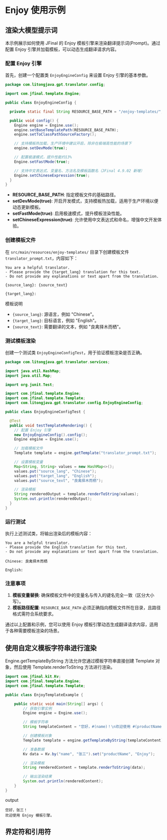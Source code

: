 # Enjoy 使用示例

## 渲染大模型提示词

本示例展示如何使用 JFinal 的 Enjoy 模板引擎来渲染翻译提示词(Prompt)。通过配置 Enjoy 引擎并加载模板，可以动态生成翻译请求内容。

### 配置 Enjoy 引擎

首先，创建一个配置类 `EnjoyEngineConfig` 来设置 Enjoy 引擎的基本参数。

```java
package com.litongjava.gpt.translator.config;

import com.jfinal.template.Engine;

public class EnjoyEngineConfig {

  private static final String RESOURCE_BASE_PATH = "/enjoy-templates/";

  public void config() {
    Engine engine = Engine.use();
    engine.setBaseTemplatePath(RESOURCE_BASE_PATH);
    engine.setToClassPathSourceFactory();

    // 支持模板热加载，生产环境中建议开启，除非在极端高性能的场景下
    engine.setDevMode(true);

    // 配置极速模式，提升性能约13%
    Engine.setFastMode(true);

    // 支持中文表达式、变量名、方法名及模板函数名（JFinal 4.9.02 新增）
    Engine.setChineseExpression(true);
  }
}
```

- **RESOURCE_BASE_PATH**: 指定模板文件的基础路径。
- **setDevMode(true)**: 开启开发模式，支持模板热加载，适用于生产环境以便动态更新模板。
- **setFastMode(true)**: 启用极速模式，提升模板渲染性能。
- **setChineseExpression(true)**: 允许使用中文表达式和命名，增强中文开发体验。

### 创建模板文件

在 `src/main/resources/enjoy-templates/` 目录下创建模板文件 `translator_prompt.txt`，内容如下：

```
You are a helpful translator.
- Please provide the {target_lang} translation for this text.
- Do not provide any explanations or text apart from the translation.

{source_lang}: {source_text}

{target_lang}:
```

模板说明

- `{source_lang}`: 源语言，例如 "Chinese"。
- `{target_lang}`: 目标语言，例如 "English"。
- `{source_text}`: 需要翻译的文本，例如 "良禽择木而栖"。

### 测试模板渲染

创建一个测试类 `EnjoyEngineConfigTest`，用于验证模板渲染是否正确。

```java
package com.litongjava.gpt.translator.services;

import java.util.HashMap;
import java.util.Map;

import org.junit.Test;

import com.jfinal.template.Engine;
import com.jfinal.template.Template;
import com.litongjava.gpt.translator.config.EnjoyEngineConfig;

public class EnjoyEngineConfigTest {

  @Test
  public void testTemplateRendering() {
    // 配置 Enjoy 引擎
    new EnjoyEngineConfig().config();
    Engine engine = Engine.use();

    // 加载模板文件
    Template template = engine.getTemplate("translator_prompt.txt");

    // 设置模板变量
    Map<String, String> values = new HashMap<>();
    values.put("source_lang", "Chinese");
    values.put("target_lang", "English");
    values.put("source_text", "良禽择木而栖");

    // 渲染模板
    String renderedOutput = template.renderToString(values);
    System.out.println(renderedOutput);
  }
}
```

### 运行测试

执行上述测试类，将输出渲染后的模板内容：

```
You are a helpful translator.
- Please provide the English translation for this text.
- Do not provide any explanations or text apart from the translation.

Chinese: 良禽择木而栖

English:
```

### 注意事项

1. **模板变量替换**: 确保模板文件中的变量名与传入的键名完全一致（区分大小写）。
2. **模板路径配置**: `RESOURCE_BASE_PATH` 必须正确指向模板文件所在目录，且路径格式需符合系统要求。

通过以上配置和示例，您可以使用 Enjoy 模板引擎动态生成翻译请求内容，适用于各种需要模板渲染的场景。

## 使用自定义模板字符串进行渲染

Engine.getTemplateByString 方法允许您通过模板字符串直接创建 Template 对象，然后使用 Template.renderToString 方法进行渲染。

```java
import com.jfinal.kit.Kv;
import com.jfinal.template.Engine;
import com.jfinal.template.Template;

public class EnjoyTemplateExample {

    public static void main(String[] args) {
        // 获取引擎实例
        Engine engine = Engine.use();

        // 模板字符串
        String templateContent = "您好，#(name)！\n欢迎使用 #(productName) 模板引擎。";

        // 创建模板对象
        Template template = engine.getTemplateByString(templateContent);

        // 准备数据
        Kv data = Kv.by("name", "张三").set("productName", "Enjoy");

        // 渲染模板
        String renderedContent = template.renderToString(data);

        // 输出渲染结果
        System.out.println(renderedContent);
    }
}
```

output

```log
您好，张三！
欢迎使用 Enjoy 模板引擎。

```

## 界定符和引用符
